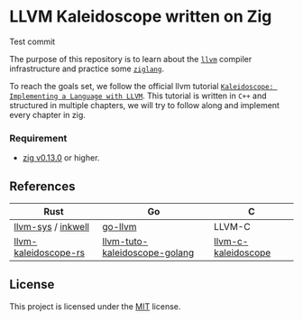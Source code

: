 # LLVM Kaleidoscope written on Zig

Test commit

The purpose of this repository is to learn about the [`llvm`][llvm] compiler
infrastructure and practice some [`ziglang`][zig].

To reach the goals set, we follow the official llvm tutorial [`Kaleidoscope:
Implementing a Language with LLVM`][llvm-tutorial]. This tutorial is written in
`C++` and structured in multiple chapters, we will try to follow along and
implement every chapter in zig.

### Requirement

- [zig v0.13.0](https://ziglang.org/download) or higher.


## References

| Rust | Go | C |
| --- | --- | --- |
|[llvm-sys] / [inkwell] | [go-llvm] | LLVM-C |
| [llvm-kaleidoscope-rs] | [llvm-tuto-kaleidoscope-golang] | [llvm-c-kaleidoscope] |

## License

This project is licensed under the [MIT](LICENSE) license.

[llvm]: https://llvm.org
[llvm-sys]: https://gitlab.com/taricorp/llvm-sys.rs
[go-llvm]: https://github.com/tinygo-org/go-llvm
[inkwell]: https://github.com/TheDan64/inkwell
[llvm-kaleidoscope-rs]: https://github.com/johannst/llvm-kaleidoscope-rs
[llvm-c-kaleidoscope]: https://github.com/benbjohnson/llvm-c-kaleidoscope
[llvm-tuto-kaleidoscope-golang]: https://github.com/vhiribarren/llvm-tuto-kaleidoscope-golang
[llvm-tutorial]: https://llvm.org/docs/tutorial/MyFirstLanguageFrontend/index.html
[llvm-ch1]: https://llvm.org/docs/tutorial/MyFirstLanguageFrontend/LangImpl01.html
[llvm-ch2]: https://llvm.org/docs/tutorial/MyFirstLanguageFrontend/LangImpl02.html
[llvm-ch3]: https://llvm.org/docs/tutorial/MyFirstLanguageFrontend/LangImpl03.html
[llvm-ch4]: https://llvm.org/docs/tutorial/MyFirstLanguageFrontend/LangImpl04.html
[llvm-ch5]: https://llvm.org/docs/tutorial/MyFirstLanguageFrontend/LangImpl05.html
[zig]: https://ziglang.org